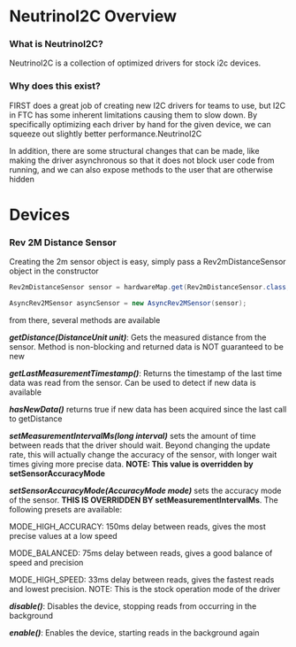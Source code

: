 # NeutrinoI2C Overview

### What is NeutrinoI2C?

NeutrinoI2C is a collection of optimized drivers for stock i2c devices.

### Why does this exist?

FIRST does a great job of creating new I2C drivers for teams to use, but I2C in FTC has some inherent limitations causing them to slow down. By specifically optimizing each driver by hand for the given device, we can squeeze out slightly better performance.NeutrinoI2C

In addition, there are some structural changes that can be made, like making the driver asynchronous so that it does not block user code from running, and we can also expose methods to the user that are otherwise hidden

# Devices

### Rev 2M Distance Sensor

Creating the 2m sensor object is easy, simply pass a Rev2mDistanceSensor object in the constructor

```java
Rev2mDistanceSensor sensor = hardwareMap.get(Rev2mDistanceSensor.class, "test");

AsyncRev2MSensor asyncSensor = new AsyncRev2MSensor(sensor);
```

from there, several methods are available

***getDistance(DistanceUnit unit)***: Gets the measured distance from the sensor. Method is non-blocking and returned data is NOT guaranteed to be new

***getLastMeasurementTimestamp()***: Returns the timestamp of the last time data was read from the sensor. Can be used to detect if new data is available

***hasNewData()*** returns true if new data has been acquired since the last call to getDistance

***setMeasurementIntervalMs(long interval)*** sets the amount of time between reads that the driver should wait. Beyond changing the update rate, this will actually change the accuracy of the sensor, with longer wait times giving more precise data. **NOTE: This value is overridden by setSensorAccuracyMode**

***setSensorAccuracyMode(AccuracyMode mode)*** sets the accuracy mode of the sensor. **THIS IS OVERRIDDEN BY setMeasurementIntervalMs**. The following presets are available:

MODE_HIGH_ACCURACY: 150ms delay between reads, gives the most precise values at a low speed

MODE_BALANCED: 75ms delay between reads, gives a good balance of speed and precision

MODE_HIGH_SPEED: 33ms delay between reads, gives the fastest reads and lowest precision. NOTE: This is the stock operation mode of the driver

***disable()***: Disables the device, stopping reads from occurring in the background

***enable()***: Enables the device, starting reads in the background again
